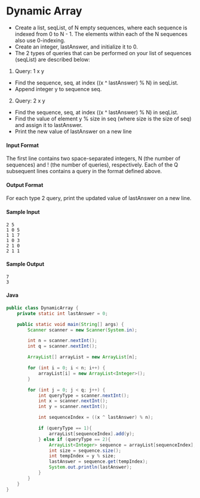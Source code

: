 # Dynamic Array

- Create a list, seqList, of N empty sequences, where each sequence is indexed from 0 to N - 1. The elements within each of the N sequences also use 0-indexing.
- Create an integer, lastAnswer, and initialize it to 0.
- The 2 types of queries that can be performed on your list of sequences (seqList) are described below:

1. Query: 1 x y
- Find the sequence, seq, at index ((x ^ lastAnswer) % N) in seqList.
- Append integer y to sequence seq.

2. Query: 2 x y
- Find the sequence, seq, at index ((x ^ lastAnswer) % N) in seqList.
- Find the value of element y % size in seq (where size is the size of seq) and assign it to lastAnswer.
- Print the new value of lastAnswer on a new line

#### Input Format

The first line contains two space-separated integers, N (the number of sequences) and ! (the number of queries), respectively. 
Each of the Q subsequent lines contains a query in the format defined above.

#### Output Format

For each type 2 query, print the updated value of lastAnswer on a new line.

#### Sample Input
```
2 5
1 0 5
1 1 7
1 0 3
2 1 0
2 1 1
```
#### Sample Output
```
7
3
```

#### Java
```java
public class DynamicArray {
    private static int lastAnswer = 0;

    public static void main(String[] args) {
        Scanner scanner = new Scanner(System.in);

        int n = scanner.nextInt();
        int q = scanner.nextInt();

        ArrayList[] arrayList = new ArrayList[n];

        for (int i = 0; i < n; i++) {
            arrayList[i] = new ArrayList<Integer>();
        }

        for (int j = 0; j < q; j++) {
            int queryType = scanner.nextInt();
            int x = scanner.nextInt();
            int y = scanner.nextInt();

            int sequenceIndex = ((x ^ lastAnswer) % n);

            if (queryType == 1){
                arrayList[sequenceIndex].add(y);
            } else if (queryType == 2){
                ArrayList<Integer> sequence = arrayList[sequenceIndex];
                int size = sequence.size();
                int tempIndex = y % size;
                lastAnswer = sequence.get(tempIndex);
                System.out.println(lastAnswer);
            }
        }
    }
}
```
